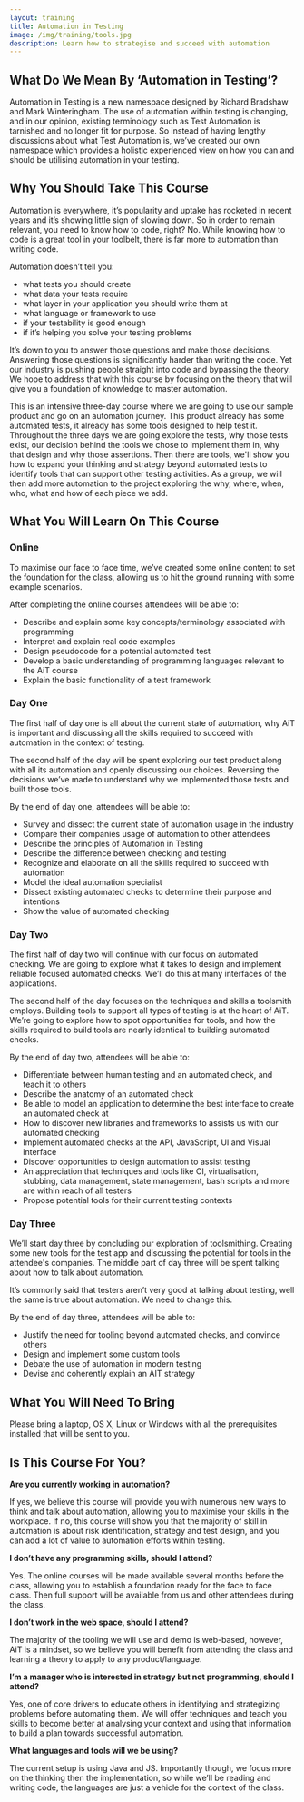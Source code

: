 ```yaml
---
layout: training
title: Automation in Testing
image: /img/training/tools.jpg
description: Learn how to strategise and succeed with automation
---
```


## What Do We Mean By ‘Automation in Testing’?
Automation in Testing is a new namespace designed by Richard Bradshaw and Mark Winteringham. The use of automation within testing is changing, and in our opinion, existing terminology such as Test Automation is tarnished and no longer fit for purpose. So instead of having lengthy discussions about what Test Automation is, we’ve created our own namespace which provides a holistic experienced view on how you can and should be utilising automation in your testing.

## Why You Should Take This Course
Automation is everywhere, it’s popularity and uptake has rocketed in recent years and it’s showing little sign of slowing down. So in order to remain relevant, you need to know how to code, right? No. While knowing how to code is a great tool in your toolbelt, there is far more to automation than writing code.

Automation doesn’t tell you:

* what tests you should create
* what data your tests require
* what layer in your application you should write them at
* what language or framework to use
* if your testability is good enough
* if it’s helping you solve your testing problems

It’s down to you to answer those questions and make those decisions. Answering those questions is significantly harder than writing the code. Yet our industry is pushing people straight into code and bypassing the theory. We hope to address that with this course by focusing on the theory that will give you a foundation of knowledge to master automation.

This is an intensive three-day course where we are going to use our sample product and go on an automation journey. This product already has some automated tests, it already has some tools designed to help test it. Throughout the three days we are going explore the tests, why those tests exist, our decision behind the tools we chose to implement them in, why that design and why those assertions. Then there are tools, we'll show you how to expand your thinking and strategy beyond automated tests to identify tools that can support other testing activities. As a group, we will then add more automation to the project exploring the why, where, when, who, what and how of each piece we add.

## What You Will Learn On This Course

### Online

To maximise our face to face time, we’ve created some online content to set the foundation for the class, allowing us to hit the ground running with some example scenarios.

After completing the online courses attendees will be able to:

* Describe and explain some key concepts/terminology associated with programming
* Interpret and explain real code examples
* Design pseudocode for a potential automated test
* Develop a basic understanding of programming languages relevant to the AiT course
* Explain the basic functionality of a test framework

### Day One

The first half of day one is all about the current state of automation, why AiT is important and discussing all the skills required to succeed with automation in the context of testing.

The second half of the day will be spent exploring our test product along with all its automation and openly discussing our choices. Reversing the decisions we’ve made to understand why we implemented those tests and built those tools.

By the end of day one, attendees will be able to:

* Survey and dissect the current state of automation usage in the industry
* Compare their companies usage of automation to other attendees
* Describe the principles of Automation in Testing
* Describe the difference between checking and testing
* Recognize and elaborate on all the skills required to succeed with automation
* Model the ideal automation specialist
* Dissect existing automated checks to determine their purpose and intentions
* Show the value of automated checking

### Day Two

The first half of day two will continue with our focus on automated checking. We are going to explore what it takes to design and implement reliable focused automated checks. We’ll do this at many interfaces of the applications.

The second half of the day focuses on the techniques and skills a toolsmith employs. Building tools to support all types of testing is at the heart of AiT. We’re going to explore how to spot opportunities for tools, and how the skills required to build tools are nearly identical to building automated checks.

By the end of day two, attendees will be able to:

* Differentiate between human testing and an automated check, and teach it to others
* Describe the anatomy of an automated check
* Be able to model an application to determine the best interface to create an automated check at
* How to discover new libraries and frameworks to assists us with our automated checking
* Implement automated checks at the API, JavaScript, UI and Visual interface
* Discover opportunities to design automation to assist testing
* An appreciation that techniques and tools like CI, virtualisation, stubbing, data management, state management, bash scripts and more are within reach of all testers
* Propose potential tools for their current testing contexts

### Day Three

We’ll start day three by concluding our exploration of toolsmithing. Creating some new tools for the test app and discussing the potential for tools in the attendee's companies. The middle part of day three will be spent talking about how to talk about automation.

It’s commonly said that testers aren’t very good at talking about testing, well the same is true about automation. We need to change this.

By the end of day three, attendees will be able to:

* Justify the need for tooling beyond automated checks, and convince others
* Design and implement some custom tools
* Debate the use of automation in modern testing
* Devise and coherently explain an AIT strategy

## What You Will Need To Bring
Please bring a laptop, OS X, Linux or Windows with all the prerequisites installed that will be sent to you.

## Is This Course For You?

__Are you currently working in automation?__

If yes, we believe this course will provide you with numerous new ways to think and talk about automation, allowing you to maximise your skills in the workplace.
If no, this course will show you that the majority of skill in automation is about risk identification, strategy and test design, and you can add a lot of value to automation efforts within testing.

__I don’t have any programming skills, should I attend?__

Yes. The online courses will be made available several months before the class, allowing you to establish a foundation ready for the face to face class. Then full support will be available from us and other attendees during the class.

__I don’t work in the web space, should I attend?__

The majority of the tooling we will use and demo is web-based, however, AiT is a mindset, so we believe you will benefit from attending the class and learning a theory to apply to any product/language.

__I’m a manager who is interested in strategy but not programming, should I attend?__

Yes, one of core drivers to educate others in identifying and strategizing problems before automating them. We will offer techniques and teach you skills to become better at analysing your context and using that information to build a plan towards successful automation.

__What languages and tools will we be using?__

The current setup is using Java and JS. Importantly though, we focus more on the thinking then the implementation, so while we’ll be reading and writing code, the languages are just a vehicle for the context of the class.
